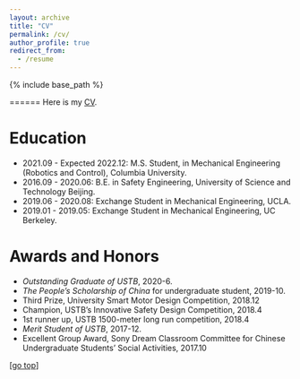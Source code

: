 ```yaml
---
layout: archive
title: "CV"
permalink: /cv/
author_profile: true
redirect_from:
  - /resume
---
```


{% include base_path %}

======
Here is my [CV](https://wenjielin-michael.github.io/files/CV_Wenjie_Lin.pdf).
<!-- Here is my CV [[English Version](https://yrwang501.github.io/files/CV_Yanran.pdf), [中文简历](https://alanlusun.github.io/files/CV_LuChangsheng_CN.pdf)]. -->

Education
======
* 2021.09 - Expected 2022.12:     M.S. Student, in Mechanical Engineering (Robotics and Control), Columbia University. 
* 2016.09 - 2020.06: B.E. in Safety Engineering, University of Science and Technology Beijing.
* 2019.06 - 2020.08: Exchange Student in Mechanical Engineering, UCLA.
* 2019.01 - 2019.05: Exchange Student in Mechanical Engineering, UC Berkeley.

Awards and Honors
======  
* *Outstanding Graduate of USTB*, 2020-6.
* *The People’s Scholarship of China* for undergraduate student, 2019-10.
* Third Prize, University Smart Motor Design Competition, 2018.12
* Champion, USTB’s Innovative Safety Design Competition, 2018.4
* 1st runner up, USTB 1500-meter long run competition, 2018.4
* *Merit Student of USTB*, 2017-12.
* Excellent Group Award, Sony Dream Classroom Committee for Chinese Undergraduate Students’ Social
  Activities, 2017.10


[[go top](https://wenjielin-michael.github.io/cv/)]  
